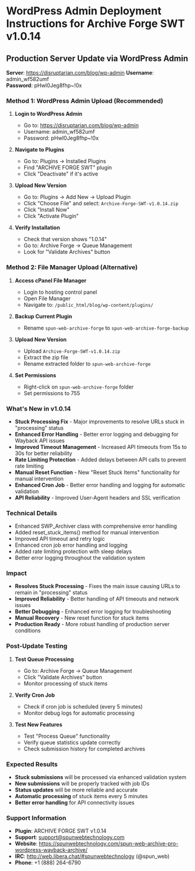 # WordPress Admin Deployment Instructions for Archive Forge SWT v1.0.14

## Production Server Update via WordPress Admin

**Server**: https://disruptarian.com/blog/wp-admin
**Username**: admin_wf582umf  
**Password**: pHwI0Jeg8fhp~!0x

### Method 1: WordPress Admin Upload (Recommended)

1. **Login to WordPress Admin**
   - Go to: https://disruptarian.com/blog/wp-admin
   - Username: admin_wf582umf
   - Password: pHwI0Jeg8fhp~!0x

2. **Navigate to Plugins**
   - Go to: Plugins → Installed Plugins
   - Find "ARCHIVE FORGE SWT" plugin
   - Click "Deactivate" if it's active

3. **Upload New Version**
   - Go to: Plugins → Add New → Upload Plugin
   - Click "Choose File" and select: `Archive-Forge-SWT-v1.0.14.zip`
   - Click "Install Now"
   - Click "Activate Plugin"

4. **Verify Installation**
   - Check that version shows "1.0.14"
   - Go to: Archive Forge → Queue Management
   - Look for "Validate Archives" button

### Method 2: File Manager Upload (Alternative)

1. **Access cPanel File Manager**
   - Login to hosting control panel
   - Open File Manager
   - Navigate to: `/public_html/blog/wp-content/plugins/`

2. **Backup Current Plugin**
   - Rename `spun-web-archive-forge` to `spun-web-archive-forge-backup`

3. **Upload New Version**
   - Upload `Archive-Forge-SWT-v1.0.14.zip`
   - Extract the zip file
   - Rename extracted folder to `spun-web-archive-forge`

4. **Set Permissions**
   - Right-click on `spun-web-archive-forge` folder
   - Set permissions to 755

### What's New in v1.0.14

- **Stuck Processing Fix** - Major improvements to resolve URLs stuck in "processing" status
- **Enhanced Error Handling** - Better error logging and debugging for Wayback API issues
- **Improved Timeout Management** - Increased API timeouts from 15s to 30s for better reliability
- **Rate Limiting Protection** - Added delays between API calls to prevent rate limiting
- **Manual Reset Function** - New "Reset Stuck Items" functionality for manual intervention
- **Enhanced Cron Job** - Better error handling and logging for automatic validation
- **API Reliability** - Improved User-Agent headers and SSL verification

### Technical Details
- Enhanced SWP_Archiver class with comprehensive error handling
- Added reset_stuck_items() method for manual intervention
- Improved API timeout and retry logic
- Enhanced cron job error handling and logging
- Added rate limiting protection with sleep delays
- Better error logging throughout the validation system

### Impact
- **Resolves Stuck Processing** - Fixes the main issue causing URLs to remain in "processing" status
- **Improved Reliability** - Better handling of API timeouts and network issues
- **Better Debugging** - Enhanced error logging for troubleshooting
- **Manual Recovery** - New reset function for stuck items
- **Production Ready** - More robust handling of production server conditions

### Post-Update Testing

1. **Test Queue Processing**
   - Go to: Archive Forge → Queue Management
   - Click "Validate Archives" button
   - Monitor processing of stuck items

2. **Verify Cron Job**
   - Check if cron job is scheduled (every 5 minutes)
   - Monitor debug logs for automatic processing

3. **Test New Features**
   - Test "Process Queue" functionality
   - Verify queue statistics update correctly
   - Check submission history for completed archives

### Expected Results

- **Stuck submissions** will be processed via enhanced validation system
- **New submissions** will be properly tracked with job IDs
- **Status updates** will be more reliable and accurate
- **Automatic processing** of stuck items every 5 minutes
- **Better error handling** for API connectivity issues

### Support Information

- **Plugin**: ARCHIVE FORGE SWT v1.0.14
- **Support**: support@spunwebtechnology.com
- **Website**: https://spunwebtechnology.com/spun-web-archive-pro-wordpress-wayback-archive/
- **IRC**: http://web.libera.chat/#spunwebtechnology (@spun_web)
- **Phone**: +1 (888) 264-6790
